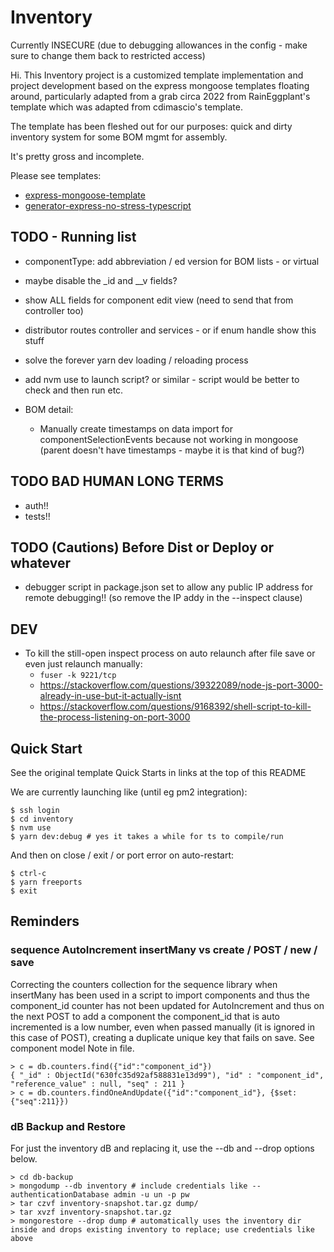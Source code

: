 # Inventory

Currently INSECURE (due to debugging allowances in the config - make sure to change them back to restricted access)

Hi. This Inventory project is a customized template implementation and project development based on the express mongoose templates
floating around, particularly adapted from a grab circa 2022 from RainEggplant's template which was adapted from cdimascio's
template.

The template has been fleshed out for our purposes: quick and dirty inventory system for some BOM mgmt for assembly.

It's pretty gross and incomplete. 

Please see templates:

- [express-mongoose-template](https://github.com/RainEggplant/express-mongoose-template/)
- [generator-express-no-stress-typescript](https://github.com/cdimascio/generator-express-no-stress-typescript/)


## TODO - Running list

- componentType: add abbreviation / ed version for BOM lists - or virtual
- maybe disable the _id and __v fields?
- show ALL fields for component edit view (need to send that from controller too)
- distributor routes controller and services - or if enum handle show this stuff
- solve the forever yarn dev loading / reloading process
- add nvm use to launch script? or similar - script would be better to check and then run etc.


- BOM detail: 
  - Manually create timestamps on data import for componentSelectionEvents because not working in mongoose (parent doesn't have timestamps - maybe it is that kind of bug?)
  


## TODO BAD HUMAN LONG TERMS

- auth!!
- tests!!

## TODO (Cautions) Before Dist or Deploy or whatever

- debugger script in package.json set to allow any public IP address for remote debugging!! (so remove the IP addy in the --inspect clause)

## DEV

- To kill the still-open inspect process on auto relaunch after file save or even just relaunch manually:
  - ```fuser -k 9221/tcp```
  - https://stackoverflow.com/questions/39322089/node-js-port-3000-already-in-use-but-it-actually-isnt
  - https://stackoverflow.com/questions/9168392/shell-script-to-kill-the-process-listening-on-port-3000
  
  


## Quick Start

See the original template Quick Starts in links at the top of this README

We are currently launching like (until eg pm2 integration):
```
$ ssh login
$ cd inventory 
$ nvm use
$ yarn dev:debug # yes it takes a while for ts to compile/run
```

And then on close / exit / or port error on auto-restart:
```
$ ctrl-c 
$ yarn freeports 
$ exit
```



## Reminders

### sequence AutoIncrement insertMany vs create / POST / new / save

Correcting the counters collection for the sequence library when insertMany 
has been used in a script to import components and thus the component_id counter 
has not been updated for AutoIncrement and thus on the next POST to add a
component the component_id that is auto incremented is a low number, 
even when passed manually (it is ignored in this case of POST), creating a 
duplicate unique key that fails on save.  See component model Note in file.

```
> c = db.counters.find({"id":"component_id"})
{ "_id" : ObjectId("630fc35d92af588831e13d99"), "id" : "component_id", "reference_value" : null, "seq" : 211 }
> c = db.counters.findOneAndUpdate({"id":"component_id"}, {$set:{"seq":211}})
```

### dB Backup and Restore

For just the inventory dB and replacing it, use the --db and --drop options below.

```
> cd db-backup
> mongodump --db inventory # include credentials like --authenticationDatabase admin -u un -p pw
> tar czvf inventory-snapshot.tar.gz dump/
> tar xvzf inventory-snapshot.tar.gz 
> mongorestore --drop dump # automatically uses the inventory dir inside and drops existing inventory to replace; use credentials like above
```


